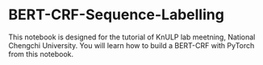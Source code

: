 # BERT-CRF-Sequence-Labelling
This notebook is designed for the tutorial of KnULP lab meetning, National Chengchi University. You will learn how to build a BERT-CRF with PyTorch from this notebook.
